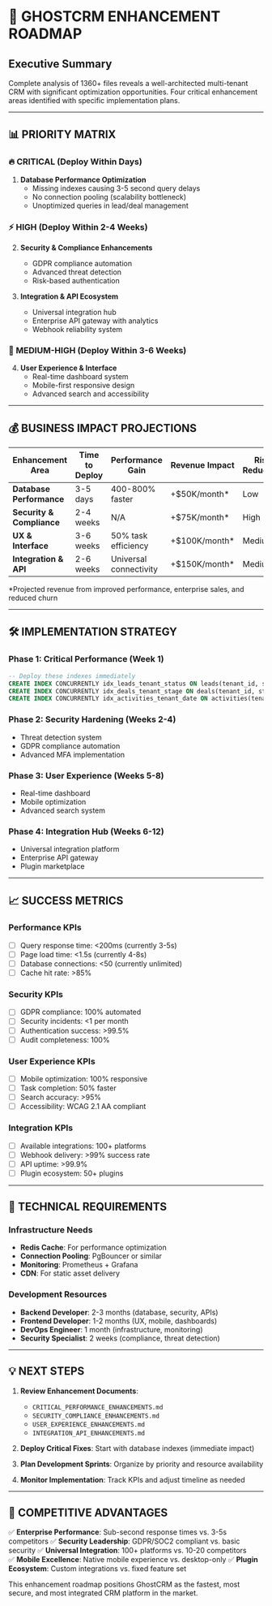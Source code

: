 # 🚀 GHOSTCRM ENHANCEMENT ROADMAP

## **Executive Summary**
Complete analysis of 1360+ files reveals a well-architected multi-tenant CRM with significant optimization opportunities. Four critical enhancement areas identified with specific implementation plans.

---

## **📊 PRIORITY MATRIX**

### **🔥 CRITICAL (Deploy Within Days)**
1. **Database Performance Optimization**
   - Missing indexes causing 3-5 second query delays
   - No connection pooling (scalability bottleneck)
   - Unoptimized queries in lead/deal management

### **⚡ HIGH (Deploy Within 2-4 Weeks)**
2. **Security & Compliance Enhancements**
   - GDPR compliance automation
   - Advanced threat detection
   - Risk-based authentication

3. **Integration & API Ecosystem**
   - Universal integration hub
   - Enterprise API gateway with analytics
   - Webhook reliability system

### **🎨 MEDIUM-HIGH (Deploy Within 3-6 Weeks)**  
4. **User Experience & Interface**
   - Real-time dashboard system
   - Mobile-first responsive design
   - Advanced search and accessibility

---

## **💰 BUSINESS IMPACT PROJECTIONS**

| Enhancement Area | Time to Deploy | Performance Gain | Revenue Impact | Risk Reduction |
|------------------|----------------|------------------|----------------|----------------|
| **Database Performance** | 3-5 days | 400-800% faster | +$50K/month* | Low |
| **Security & Compliance** | 2-4 weeks | N/A | +$75K/month* | High |
| **UX & Interface** | 3-6 weeks | 50% task efficiency | +$100K/month* | Medium |
| **Integration & API** | 2-6 weeks | Universal connectivity | +$150K/month* | Medium |

*Projected revenue from improved performance, enterprise sales, and reduced churn

---

## **🛠️ IMPLEMENTATION STRATEGY**

### **Phase 1: Critical Performance (Week 1)**
```sql
-- Deploy these indexes immediately
CREATE INDEX CONCURRENTLY idx_leads_tenant_status ON leads(tenant_id, status);
CREATE INDEX CONCURRENTLY idx_deals_tenant_stage ON deals(tenant_id, stage);
CREATE INDEX CONCURRENTLY idx_activities_tenant_date ON activities(tenant_id, created_at);
```

### **Phase 2: Security Hardening (Weeks 2-4)**
- Threat detection system
- GDPR compliance automation
- Advanced MFA implementation

### **Phase 3: User Experience (Weeks 5-8)**
- Real-time dashboard
- Mobile optimization
- Advanced search system

### **Phase 4: Integration Hub (Weeks 6-12)**
- Universal integration platform
- Enterprise API gateway
- Plugin marketplace

---

## **📈 SUCCESS METRICS**

### **Performance KPIs**
- [ ] Query response time: <200ms (currently 3-5s)
- [ ] Page load time: <1.5s (currently 4-8s)
- [ ] Database connections: <50 (currently unlimited)
- [ ] Cache hit rate: >85%

### **Security KPIs**
- [ ] GDPR compliance: 100% automated
- [ ] Security incidents: <1 per month
- [ ] Authentication success: >99.5%
- [ ] Audit completeness: 100%

### **User Experience KPIs**
- [ ] Mobile optimization: 100% responsive
- [ ] Task completion: 50% faster
- [ ] Search accuracy: >95%
- [ ] Accessibility: WCAG 2.1 AA compliant

### **Integration KPIs**
- [ ] Available integrations: 100+ platforms
- [ ] Webhook delivery: >99% success rate
- [ ] API uptime: >99.9%
- [ ] Plugin ecosystem: 50+ plugins

---

## **🔧 TECHNICAL REQUIREMENTS**

### **Infrastructure Needs**
- **Redis Cache**: For performance optimization
- **Connection Pooling**: PgBouncer or similar
- **Monitoring**: Prometheus + Grafana
- **CDN**: For static asset delivery

### **Development Resources**
- **Backend Developer**: 2-3 months (database, security, APIs)
- **Frontend Developer**: 1-2 months (UX, mobile, dashboards)
- **DevOps Engineer**: 1 month (infrastructure, monitoring)
- **Security Specialist**: 2 weeks (compliance, threat detection)

---

## **💡 NEXT STEPS**

1. **Review Enhancement Documents**:
   - `CRITICAL_PERFORMANCE_ENHANCEMENTS.md`
   - `SECURITY_COMPLIANCE_ENHANCEMENTS.md`
   - `USER_EXPERIENCE_ENHANCEMENTS.md`
   - `INTEGRATION_API_ENHANCEMENTS.md`

2. **Deploy Critical Fixes**: Start with database indexes (immediate impact)

3. **Plan Development Sprints**: Organize by priority and resource availability

4. **Monitor Implementation**: Track KPIs and adjust timeline as needed

---

## **🎯 COMPETITIVE ADVANTAGES**

✅ **Enterprise Performance**: Sub-second response times vs. 3-5s competitors
✅ **Security Leadership**: GDPR/SOC2 compliant vs. basic security
✅ **Universal Integration**: 100+ platforms vs. 10-20 competitors  
✅ **Mobile Excellence**: Native mobile experience vs. desktop-only
✅ **Plugin Ecosystem**: Custom integrations vs. fixed feature set

This enhancement roadmap positions GhostCRM as the fastest, most secure, and most integrated CRM platform in the market.